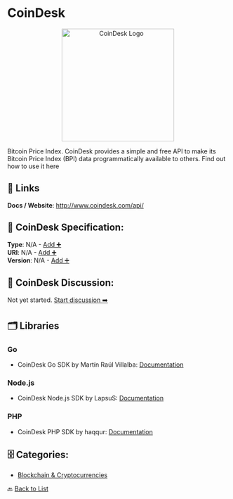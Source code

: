 # CoinDesk
<p align="center">
    <img width="256" src="https://raw.githubusercontent.com/apis-list/apis-list/main/apis/coindesk/logo_256x256.png" alt="CoinDesk Logo"/>
</p>
Bitcoin Price Index. CoinDesk provides a simple and free API to make its Bitcoin Price Index (BPI) data programmatically available to others.  Find out how to use it here

##  🔗 Links
**Docs / Website**: http://www.coindesk.com/api/

## 🧬 CoinDesk Specification:
**Type**: N/A - [Add ➕](https://github.com/apis-list/apis-list/edit/main/apis.yaml#3694)  
**URI**: N/A - [Add ➕](https://github.com/apis-list/apis-list/edit/main/apis.yaml#3694)  
**Version**: N/A - [Add ➕](https://github.com/apis-list/apis-list/edit/main/apis.yaml#3694)

## 💬 CoinDesk Discussion:
Not yet started. [Start discussion ➡️](https://github.com/apis-list/apis-list/discussions/new)

## 🗂️ Libraries
### Go
-  CoinDesk Go SDK by Martín Raúl Villalba: [Documentation](https://github.com/mvillalba/go-coindesk)
### Node.js
- CoinDesk Node.js SDK by LapsuS: [Documentation](https://github.com/erlapso/node-coindesk)
### PHP
- CoinDesk PHP SDK by haqqur: [Documentation](https://github.com/haqqur/php-btconv)


## 🗄️ Categories:
- [Blockchain & Cryptocurrencies](https://github.com/apis-list/apis-list#blockchain--cryptocurrencies-)

🔙  [Back to List](https://github.com/apis-list/apis-list)
